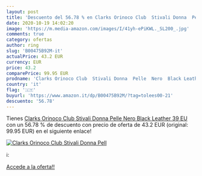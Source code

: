 ```yaml
---
layout: post
title: 'Descuento del 56.78 % en Clarks Orinoco Club  Stivali Donna  Pell'
date: 2020-10-19 14:02:20
image: 'https://m.media-amazon.com/images/I/41yh-ePiKWL._SL200_.jpg'
comments: true
category: ofertas
author: ring
slug: 'B00475B92M-it'
actualPrice: 43.2 EUR
currency: EUR
price: 43.2
comparePrice: 99.95 EUR
prodname: 'Clarks Orinoco Club  Stivali Donna  Pelle  Nero  Black Leather   39 EU'
country: 'it'
flag: '🇮🇹'
buyurl: 'https://www.amazon.it/dp/B00475B92M/?tag=tolees00-21'
descuento: '56.78'
---
```


Tienes [Clarks Orinoco Club  Stivali Donna  Pelle  Nero  Black Leather   39 EU](https://www.amazon.it/dp/B00475B92M/?tag=tolees00-21) con un 56.78 % de descuento con precio de oferta de 43.2 EUR (original: 99.95 EUR) en el siguiente enlace!

[![Clarks Orinoco Club  Stivali Donna  Pell](https://m.media-amazon.com/images/I/41yh-ePiKWL._SL200_.jpg)](https://www.amazon.it/dp/B00475B92M/?tag=tolees00-21)

ℹ️:


[Accede a la oferta!!](https://www.amazon.it/dp/B00475B92M/?tag=tolees00-21)
